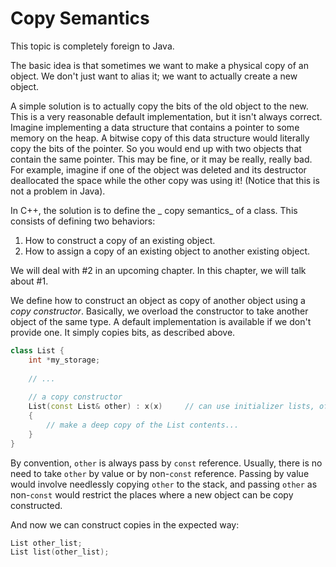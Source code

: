 # Copy Semantics

This topic is completely foreign to Java.

The basic idea is that sometimes we want to make a physical copy of an object. We don't just want to alias it; we want to actually create a new object.

A simple solution is to actually copy the bits of the old object to the new. This is a very reasonable default implementation, but it isn't always correct. Imagine implementing a data structure that contains a pointer to some memory on the heap. A bitwise copy of this data structure would literally copy the bits of the pointer. So you would end up with two objects that contain the same pointer. This may be fine, or it may be really, really bad. For example, imagine if one of the object was deleted and its destructor deallocated the space while the other copy was using it! (Notice that this is not a problem in Java).

In C++, the solution is to define the _ copy semantics_ of a class. This consists of defining two behaviors:

1. How to construct a copy of an existing object.
2. How to assign a copy of an existing object to another existing object.

We will deal with #2 in an upcoming chapter. In this chapter, we will talk about #1.

We define how to construct an object as copy of another object using a _copy constructor_. Basically, we overload the constructor to take another object of the same type. A default implementation is available if we don't provide one. It simply copies bits, as described above.

```cpp
class List {
    int *my_storage;
    
    // ...
    
    // a copy constructor
    List(const List& other) : x(x)     // can use initializer lists, of course
    {
        // make a deep copy of the List contents...
    }
}
```
By convention, `other` is always pass by `const` reference. Usually, there is no need to take `other` by value or by non-`const` reference. Passing by value would involve needlessly copying `other` to the stack, and passing `other` as non-`const` would restrict the places where a new object can be copy constructed.

And now we can construct copies in the expected way:
```cpp
List other_list;
List list(other_list);
```
